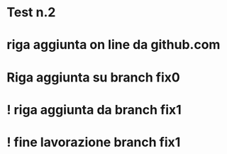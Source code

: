 # Test n.2
# riga aggiunta on line da github.com
# Riga aggiunta su branch fix0
# ! riga aggiunta da branch fix1
# ! fine lavorazione branch fix1